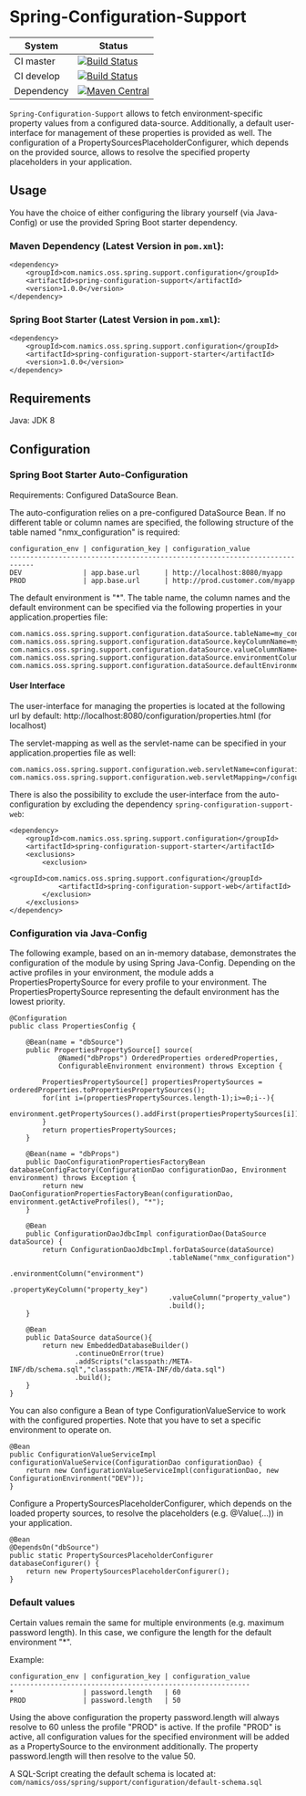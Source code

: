 # Spring-Configuration-Support

System        | Status
--------------|------------------------------------------------        
CI master     | [![Build Status][travis-master]][travis-url]
CI develop    | [![Build Status][travis-develop]][travis-url]
Dependency    | [![Maven Central](https://maven-badges.herokuapp.com/maven-central/com.namics.oss.spring.support.configuration/spring-configuration-support/badge.svg)](https://maven-badges.herokuapp.com/maven-central/com.namics.oss.spring.support.configuration/spring-configuration-support)

`Spring-Configuration-Support` allows to fetch environment-specific property values from a configured data-source.
Additionally, a default user-interface for management of these properties is provided as well.
The configuration of a PropertySourcesPlaceholderConfigurer, which depends on the provided source, allows to resolve the specified property placeholders in your application.

## Usage

You have the choice of either configuring the library yourself (via Java-Config) or use the provided Spring Boot starter dependency.

### Maven Dependency (Latest Version in `pom.xml`):

	<dependency>
		<groupId>com.namics.oss.spring.support.configuration</groupId>
		<artifactId>spring-configuration-support</artifactId>
		<version>1.0.0</version>
	</dependency>

### Spring Boot Starter (Latest Version in `pom.xml`):

    <dependency>
		<groupId>com.namics.oss.spring.support.configuration</groupId>
		<artifactId>spring-configuration-support-starter</artifactId>
		<version>1.0.0</version>
	</dependency>

## Requirements	
Java: JDK 8  

## Configuration

### Spring Boot Starter Auto-Configuration

Requirements:
Configured DataSource Bean.

The auto-configuration relies on a pre-configured DataSource Bean. If no different table or column names are specified, the following structure of the table named "nmx_configuration" is required:

    configuration_env | configuration_key | configuration_value
    ----------------------------------------------------------------------------
    DEV               | app.base.url      | http://localhost:8080/myapp
    PROD              | app.base.url      | http://prod.customer.com/myapp

The default environment is "*".
The table name, the column names and the default environment can be specified via the following properties in your application.properties file:

    com.namics.oss.spring.support.configuration.dataSource.tableName=my_configuration_table
    com.namics.oss.spring.support.configuration.dataSource.keyColumnName=my_configuration_key
    com.namics.oss.spring.support.configuration.dataSource.valueColumnName=my_configuration_value
    com.namics.oss.spring.support.configuration.dataSource.environmentColumnName=my_configuration_env
    com.namics.oss.spring.support.configuration.dataSource.defaultEnvironment=MY_DEFAULT_ENVIRONMENT

#### User Interface

The user-interface for managing the properties is located at the following url by default:
http://localhost:8080/configuration/properties.html (for localhost)

The servlet-mapping as well as the servlet-name can be specified in your application.properties file as well:

    com.namics.oss.spring.support.configuration.web.servletName=configurationServlet
    com.namics.oss.spring.support.configuration.web.servletMapping=/configuration/*

There is also the possibility to exclude the user-interface from the auto-configuration by excluding the dependency `spring-configuration-support-web`:
    
    <dependency>
		<groupId>com.namics.oss.spring.support.configuration</groupId>
		<artifactId>spring-configuration-support-starter</artifactId>
		<exclusions>
			<exclusion>
				<groupId>com.namics.oss.spring.support.configuration</groupId>
				<artifactId>spring-configuration-support-web</artifactId>
			</exclusion>
		</exclusions>
	</dependency>

### Configuration via Java-Config

The following example, based on an in-memory database, demonstrates the configuration of the module by using Spring Java-Config.
Depending on the active profiles in your environment, the module adds a PropertiesPropertySource for every profile to your environment.
The PropertiesPropertySource representing the default environment has the lowest priority.

	@Configuration
    public class PropertiesConfig {
        
    	@Bean(name = "dbSource")
    	public PropertiesPropertySource[] source(
    			@Named("dbProps") OrderedProperties orderedProperties,
    			ConfigurableEnvironment environment) throws Exception {
    
    		PropertiesPropertySource[] propertiesPropertySources = orderedProperties.toPropertiesPropertySources();
    		for(int i=(propertiesPropertySources.length-1);i>=0;i--){
    			environment.getPropertySources().addFirst(propertiesPropertySources[i]);
    		}
    		return propertiesPropertySources;
    	}
    
    	@Bean(name = "dbProps")
    	public DaoConfigurationPropertiesFactoryBean databaseConfigFactory(ConfigurationDao configurationDao, Environment environment) throws Exception {
    		return new DaoConfigurationPropertiesFactoryBean(configurationDao, environment.getActiveProfiles(), "*");
    	}
    
    	@Bean
    	public ConfigurationDaoJdbcImpl configurationDao(DataSource dataSource) {
    		return ConfigurationDaoJdbcImpl.forDataSource(dataSource)
    		                               .tableName("nmx_configuration")
    		                               .environmentColumn("environment")
    		                               .propertyKeyColumn("property_key")
    		                               .valueColumn("property_value")
    		                               .build();
    	}
    	
        @Bean
        public DataSource dataSource(){
            return new EmbeddedDatabaseBuilder()
                    .continueOnError(true)
                    .addScripts("classpath:/META-INF/db/schema.sql","classpath:/META-INF/db/data.sql")
                    .build();
        }
    }

You can also configure a Bean of type ConfigurationValueService to work with the configured properties.
Note that you have to set a specific environment to operate on. 

    @Bean
	public ConfigurationValueServiceImpl configurationValueService(ConfigurationDao configurationDao) {
		return new ConfigurationValueServiceImpl(configurationDao, new ConfigurationEnvironment("DEV"));
	}

Configure a PropertySourcesPlaceholderConfigurer, which depends on the loaded property sources, to resolve the placeholders (e.g. @Value(...)) in your application.

	@Bean
	@DependsOn("dbSource")
	public static PropertySourcesPlaceholderConfigurer databaseConfigurer() {
		return new PropertySourcesPlaceholderConfigurer();
	}

### Default values

Certain values remain the same for multiple environments (e.g. maximum password length). 
In this case, we configure the length for the default environment "*".

Example:

	configuration_env | configuration_key | configuration_value
	-----------------------------------------------------------
	*                 | password.length   | 60
	PROD              | password.length   | 50

Using the above configuration the property password.length will always resolve to 60 unless the profile "PROD" is active.
If the profile "PROD" is active, all configuration values for the specified environment will be added as a PropertySource to the environment additionally.
The property password.length will then resolve to the value 50.

A SQL-Script creating the default schema is located at:
	`com/namics/oss/spring/support/configuration/default-schema.sql`
	
	
[travis-master]: https://travis-ci.org/namics/spring-configuration-support.svg?branch=master
[travis-develop]: https://travis-ci.org/namics/spring-configuration-support.svg?branch=develop
[travis-url]: https://travis-ci.org/namics/spring-configuration-support
